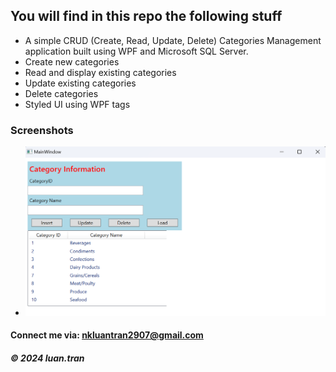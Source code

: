 ## You will find in this repo the following stuff
* A simple CRUD (Create, Read, Update, Delete) Categories Management application built using WPF and Microsoft SQL Server.
* Create new categories
* Read and display existing categories
* Update existing categories
* Delete categories
* Styled UI using WPF tags
### Screenshots
* ![Image](./images/pic1.png)
#### Connect me via: nkluantran2907@gmail.com
##### &#169; 2024 luan.tran
